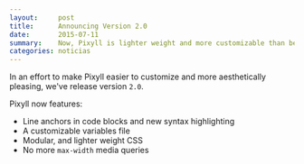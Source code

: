 ```yaml
---
layout:     post
title:      Announcing Version 2.0
date:       2015-07-11
summary:    Now, Pixyll is lighter weight and more customizable than before.
categories: noticias
---
```


In an effort to make Pixyll easier to customize and more aesthetically pleasing, we've release version `2.0`.

Pixyll now features:

* Line anchors in code blocks and new syntax highlighting
* A customizable variables file
* Modular, and lighter weight CSS
* No more `max-width` media queries
